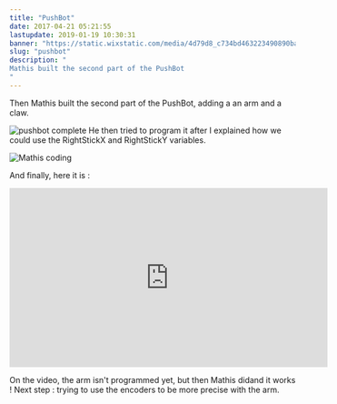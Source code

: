 ```yaml
---
title: "PushBot"
date: 2017-04-21 05:21:55
lastupdate: 2019-01-19 10:30:31
banner: "https://static.wixstatic.com/media/4d79d8_c734bd463223490890ba54cb44dc3506~mv2_d_2988_5312_s_4_2.jpg/v1/fill/w_672,h_1195,al_c,q_85,usm_0.66_1.00_0.01/4d79d8_c734bd463223490890ba54cb44dc3506~mv2_d_2988_5312_s_4_2.jpg"
slug: "pushbot"
description: " 
Mathis built the second part of the PushBot
"
---
```

Then Mathis built the second part of the PushBot, adding a an arm and a claw.

![pushbot complete](https://static.werobot.fr/blog/bob-ross/5bf190af0246e.jpg)
He then tried to program it after I explained how we could use the RightStickX and RightStickY variables.

![Mathis coding](https://static.werobot.fr/blog/bob-ross/5bf190f92724a.jpg)

And finally, here it is :

<iframe width="560" height="315" src="https://www.youtube-nocookie.com/embed/8qyiC0ZID1g" frameborder="0" allow="accelerometer; autoplay; encrypted-media; gyroscope; picture-in-picture" allowfullscreen></iframe>

On the video, the arm isn't programmed yet, but then Mathis didand it works !
Next step : trying to use the encoders to be more precise with the arm.
    
